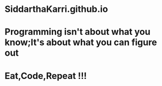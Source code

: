 # SiddarthaKarri.github.io
# Programming isn't about what you know;It's about what you can figure out
# Eat,Code,Repeat !!!
